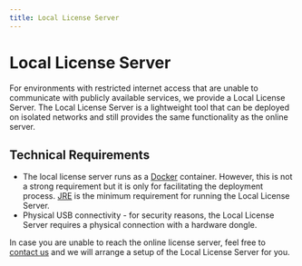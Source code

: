 ```yaml
---
title: Local License Server
---
```


# Local License Server

For environments with restricted internet access that are unable to communicate with publicly available services, we provide a Local License Server.
The Local License Server is a lightweight tool that can be deployed on isolated networks and still provides the same functionality as the online server.

## Technical Requirements
  - The local license server runs as a [Docker](https://www.docker.com/products/docker-engine) container. 
  However, this is not a strong requirement but it is only for facilitating the deployment process. 
  [JRE](https://www.oracle.com/technetwork/java/javase/downloads/jre8-downloads-2133155.html) is the minimum requirement for running the Local License Server. 
  - Physical USB connectivity - for security reasons, the Local License Server requires a physical connection with a hardware dongle. 

In case you are unable to reach the online license server, feel free to [contact us](mailto:support@jsparrow.io) and we will arrange a setup of the Local License Server for you. 